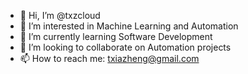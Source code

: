 - 👋 Hi, I’m @txzcloud
- 👀 I’m interested in Machine Learning and Automation
- 🌱 I’m currently learning Software Development
- 💞️ I’m looking to collaborate on Automation projects
- 📫 How to reach me: txiazheng@gmail.com

<!---
txzcloud/txzcloud is a ✨ special ✨ repository because its `README.md` (this file) appears on your GitHub profile.
You can click the Preview link to take a look at your changes.
--->
